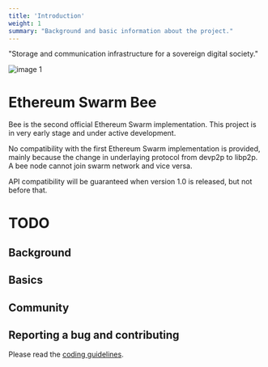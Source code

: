 ```yaml
---
title: 'Introduction'
weight: 1
summary: "Background and basic information about the project."
---
```


"Storage and communication infrastructure for a sovereign digital society."

![image 1](/swarm-logo.jpg)

# Ethereum Swarm Bee
<!-- https://raw.githubusercontent.com/ethersphere/bee/master/README.md -->

Bee is the second official Ethereum Swarm implementation. This project is in very early stage and under active development.

No compatibility with the first Ethereum Swarm implementation is provided, mainly because the change in underlaying protocol from devp2p to libp2p. A bee node cannot join swarm network and vice versa.

API compatibility will be guaranteed when version 1.0 is released, but not before that.


# TODO
## Background

## Basics

## Community

## Reporting a bug and contributing
Please read the [coding guidelines](https://github.com/ethersphere/bee/blob/master/CODING.md).
